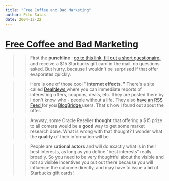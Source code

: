 ```yaml
---
title: "Free Coffee and Bad Marketing"
author: Pito Salas
date: 2004-12-22
---
```

# [Free Coffee and Bad Marketing](None)



>>

>> First the **punchline** : [go to this link, fill out a short
questionaire,](<http://www.successandyou.net/RAC/>) and receive a $15
Starbucks gift card in the mail, no questions asked. But hurry, because I
wouldn't be surprised if that offer evaporates quickly.

>>

>> Here is one of those cool " **internet effects. "** There's a site called
[DealNews ](<http://www.dealnews.com>)where you can immediate reports of
interesting offers, coupons, deals, etc. They are posted there by I don't know
who - people without a life. They also [have an RSS Feed
](<http://content.dealnews.com/dealnews/rss/last-twenty.xml>)for you
[BlogBridge ](<http://www.blogbridge.com>)users. That's how I found out about
the offer.

>>

>> Anyway, some Oracle Reseller **thought** that offering a $15 prize to all
comers would be a **good** way to get some market research done. What is wrong
with that thought? I wonder what the **quality** of their information will be.

>>

>> People are **rational actors** and will do exactly what is in their best
interests, as long as you define "best interests" really broadly. So you need
to be very thoughtful about the visible and not so visible incentives you put
out there because you will influence the outcome directly, and may have to
issue a **lot** of Starbucks gift cards!


